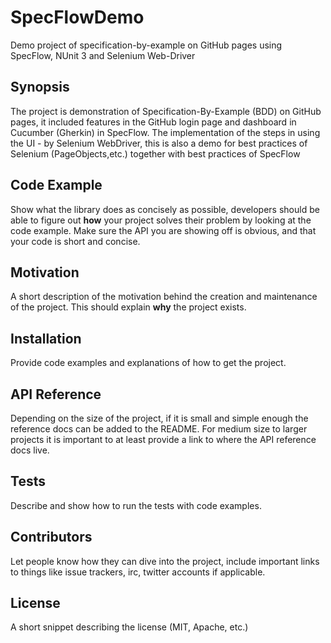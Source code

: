 # SpecFlowDemo
Demo project of specification-by-example on GitHub pages using SpecFlow, NUnit 3 and Selenium Web-Driver 

## Synopsis

The project is demonstration of Specification-By-Example (BDD) on GitHub pages, it included features in the GitHub login page and dashboard in Cucumber (Gherkin) in SpecFlow. The implementation of the steps in using the UI - by Selenium WebDriver, this is also a demo for best practices of Selenium (PageObjects,etc.) together with best practices of SpecFlow

## Code Example

Show what the library does as concisely as possible, developers should be able to figure out **how** your project solves their problem by looking at the code example. Make sure the API you are showing off is obvious, and that your code is short and concise.

## Motivation

A short description of the motivation behind the creation and maintenance of the project. This should explain **why** the project exists.

## Installation

Provide code examples and explanations of how to get the project.

## API Reference

Depending on the size of the project, if it is small and simple enough the reference docs can be added to the README. For medium size to larger projects it is important to at least provide a link to where the API reference docs live.

## Tests

Describe and show how to run the tests with code examples.

## Contributors

Let people know how they can dive into the project, include important links to things like issue trackers, irc, twitter accounts if applicable.

## License

A short snippet describing the license (MIT, Apache, etc.)
